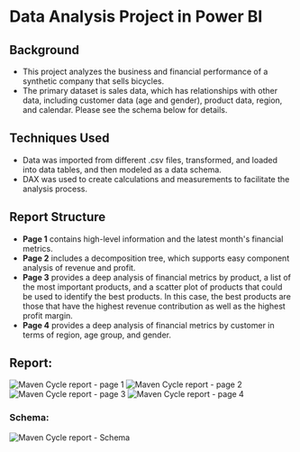 # Data Analysis Project in Power BI

## Background

- This project analyzes the business and financial performance of a synthetic company that sells bicycles.
- The primary dataset is sales data, which has relationships with other data, including customer data (age and gender), product data, region, and calendar. Please see the schema below for details.

## Techniques Used

- Data was imported from different .csv files, transformed, and loaded into data tables, and then modeled as a data schema.
- DAX was used to create calculations and measurements to facilitate the analysis process.

## Report Structure

- **Page 1** contains high-level information and the latest month's financial metrics.
- **Page 2** includes a decomposition tree, which supports easy component analysis of revenue and profit.
- **Page 3** provides a deep analysis of financial metrics by product, a list of the most important products, and a scatter plot of products that could be used to identify the best products. In this case, the best products are those that have the highest revenue contribution as well as the highest profit margin.
- **Page 4** provides a deep analysis of financial metrics by customer in terms of region, age group, and gender.

## Report:
![Maven Cycle report - page 1](https://github.com/user-attachments/assets/0252ff34-1aed-49f7-9f21-79575970089a)
![Maven Cycle report - page 2](https://github.com/user-attachments/assets/e8152877-96fe-423f-8024-aa747a924cb6)
![Maven Cycle report - page 3](https://github.com/user-attachments/assets/535b22af-746f-457a-9253-a832397c7f53)
![Maven Cycle report - page 4](https://github.com/user-attachments/assets/692d18e0-69b2-432e-839f-29a4844f1b36)

### Schema:
![Maven Cycle report - Schema](https://github.com/user-attachments/assets/7fef7732-8881-4edd-a84c-e8941b48b4d5)

